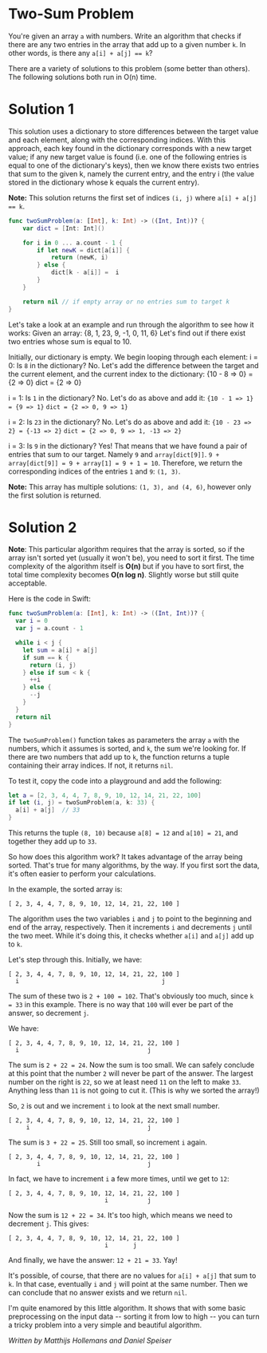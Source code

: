 # Two-Sum Problem

You're given an array `a` with numbers. Write an algorithm that checks if there are any two entries in the array that add up to a given number `k`. In other words, is there any `a[i] + a[j] == k`?

There are a variety of solutions to this problem (some better than others). The following solutions both run in O(n) time.

# Solution 1

This solution uses a dictionary to store differences between the target value and each element, along with the corresponding indices. With this approach, each key found in the dictionary corresponds with a new target value; if any new target value is found (i.e. one of the following entries is equal to one of the dictionary's keys), then we know there exists two entries that sum to the given k, namely the current entry, and the entry i (the value stored in the dictionary whose k equals the current entry).

**Note:** This solution returns the first set of indices `(i, j)` where `a[i] + a[j] == k`.

```swift
func twoSumProblem(a: [Int], k: Int) -> ((Int, Int))? {
    var dict = [Int: Int]()

    for i in 0 ... a.count - 1 {
        if let newK = dict[a[i]] {
            return (newK, i)
        } else {
            dict[k - a[i]] =  i
        }
    }

    return nil // if empty array or no entries sum to target k
}
```

Let's take a look at an example and run through the algorithm to see how it works:
Given an array: {8, 1, 23, 9, -1, 0, 11, 6}
Let's find out if there exist two entries whose sum is equal to 10.

Initially, our dictionary is empty. We begin looping through each element:
i = 0:
Is `8` in the dictionary? No. Let's add the difference between the target and the current element, and the current index to the dictionary: {10 - 8 => 0} = {2 => 0}
dict = {2 => 0}

i = 1:
Is `1` in the dictionary? No. Let's do as above and add it: `{10 - 1 => 1} = {9 => 1}`
`dict = {2 => 0, 9 => 1}`

i = 2:
Is `23` in the dictionary? No. Let's do as above and add it: `{10 - 23 => 2} = {-13 => 2}`
`dict = {2 => 0, 9 => 1, -13 => 2}`

i = 3:
Is `9` in the dictionary? Yes! That means that we have found a pair of entries that sum to our target. Namely `9` and `array[dict[9]]`. `9 + array[dict[9]] = 9 + array[1] = 9 + 1 = 10`. Therefore, we return the corresponding indices of the entries `1` and `9`: `(1, 3)`.

**Note:** This array has multiple solutions: `(1, 3), and (4, 6)`, however only the first solution is returned.

# Solution 2

**Note**: This particular algorithm requires that the array is sorted, so if the array isn't sorted yet (usually it won't be), you need to sort it first. The time complexity of the algorithm itself is **O(n)** but if you have to sort first, the total time complexity becomes **O(n log n)**. Slightly worse but still quite acceptable.

Here is the code in Swift:

```swift
func twoSumProblem(a: [Int], k: Int) -> ((Int, Int))? {
  var i = 0
  var j = a.count - 1

  while i < j {
    let sum = a[i] + a[j]
    if sum == k {
      return (i, j)
    } else if sum < k {
      ++i
    } else {
      --j
    }
  }
  return nil
}
```

The `twoSumProblem()` function takes as parameters the array `a` with the numbers, which it assumes is sorted, and `k`, the sum we're looking for. If there are two numbers that add up to `k`, the function returns a tuple containing their array indices. If not, it returns `nil`.

To test it, copy the code into a playground and add the following:

```swift
let a = [2, 3, 4, 4, 7, 8, 9, 10, 12, 14, 21, 22, 100]
if let (i, j) = twoSumProblem(a, k: 33) {
  a[i] + a[j]  // 33
}
```

This returns the tuple `(8, 10)` because `a[8] = 12` and `a[10] = 21`, and together they add up to `33`.

So how does this algorithm work? It takes advantage of the array being sorted. That's true for many algorithms, by the way. If you first sort the data, it's often easier to perform your calculations.

In the example, the sorted array is:

	[ 2, 3, 4, 4, 7, 8, 9, 10, 12, 14, 21, 22, 100 ]

The algorithm uses the two variables `i` and `j` to point to the beginning and end of the array, respectively. Then it increments `i` and decrements `j` until the two meet. While it's doing this, it checks whether `a[i]` and `a[j]` add up to `k`.

Let's step through this. Initially, we have:

	[ 2, 3, 4, 4, 7, 8, 9, 10, 12, 14, 21, 22, 100 ]
      i                                        j

The sum of these two is `2 + 100 = 102`. That's obviously too much, since `k = 33` in this example. There is no way that `100` will ever be part of the answer, so decrement `j`.

We have:

	[ 2, 3, 4, 4, 7, 8, 9, 10, 12, 14, 21, 22, 100 ]
      i                                    j

The sum is `2 + 22 = 24`. Now the sum is too small. We can safely conclude at this point that the number `2` will never be part of the answer. The largest number on the right is `22`, so we at least need `11` on the left to make `33`. Anything less than `11` is not going to cut it. (This is why we sorted the array!)

So, `2` is out and we increment `i` to look at the next small number.

	[ 2, 3, 4, 4, 7, 8, 9, 10, 12, 14, 21, 22, 100 ]
         i                                 j

The sum is `3 + 22 = 25`. Still too small, so increment `i` again.

	[ 2, 3, 4, 4, 7, 8, 9, 10, 12, 14, 21, 22, 100 ]
            i                              j

In fact, we have to increment `i` a few more times, until we get to `12`:

	[ 2, 3, 4, 4, 7, 8, 9, 10, 12, 14, 21, 22, 100 ]
                               i           j

Now the sum is `12 + 22 = 34`. It's too high, which means we need to decrement `j`. This gives:

	[ 2, 3, 4, 4, 7, 8, 9, 10, 12, 14, 21, 22, 100 ]
                               i       j

And finally, we have the answer: `12 + 21 = 33`. Yay!

It's possible, of course, that there are no values for `a[i] + a[j]` that sum to `k`. In that case, eventually `i` and `j` will point at the same number. Then we can conclude that no answer exists and we return `nil`.

I'm quite enamored by this little algorithm. It shows that with some basic preprocessing on the input data -- sorting it from low to high -- you can turn a tricky problem into a very simple and beautiful algorithm.

*Written by Matthijs Hollemans and Daniel Speiser*
